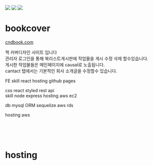 
<div>
  <img src="https://img.shields.io/github/stars/oktrees/bookcover"/>
  <img src="https://img.shields.io/github/issues/oktrees/bookcover"/>
  <img src="https://hits.seeyoufarm.com/api/count/incr/badge.svg?url=https%3A%2F%2Fgithub.com%2Foktrees&count_bg=%2379C83D&title_bg=%23555555&icon=&icon_color=%23E7E7E7&title=hits&edge_flat=false"/>  
</div>

# bookcover  

<a href="https://cndbook.com/">cndbook.com</a><br/>

책 커버디자인 사이트 입니다</br>
관리자 로그인을 통해 북리스트게시판에 작업물을 게시 수정 삭제 할수있습니다.<br/>
게시한 작업물들은 메인페이지에 causal로 노출됩니다.<br/>
cantact 탭에서는 기본적인 회사 소개글을 수정할수 있습니다. <br/>


FE 
  skill react
  hosting github pages

css react styled
rest api  
  skill node express
  hosting aws ec2
  
db 
  mysql ORM sequelize
  aws rds
  
  
hosting aws 






<br/>
<br/>
<br/>

# hosting
